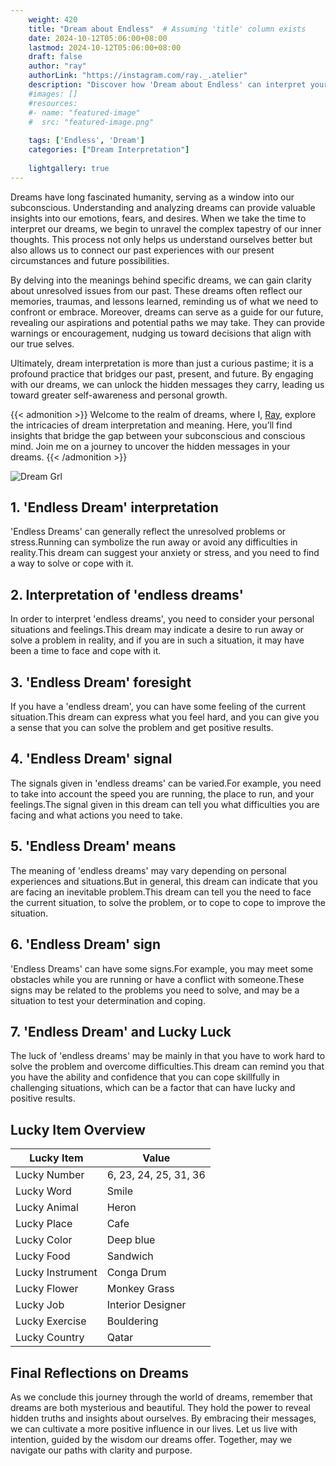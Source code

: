 ```yaml
---
    weight: 420
    title: "Dream about Endless"  # Assuming 'title' column exists
    date: 2024-10-12T05:06:00+08:00
    lastmod: 2024-10-12T05:06:00+08:00
    draft: false
    author: "ray"
    authorLink: "https://instagram.com/ray._.atelier"
    description: "Discover how 'Dream about Endless' can interpret your future and uncover its significant meanings in your life."
    #images: []
    #resources:
    #- name: "featured-image"
    #  src: "featured-image.png"
    
    tags: ['Endless', 'Dream']
    categories: ["Dream Interpretation"]
    
    lightgallery: true
---
```

    
Dreams have long fascinated humanity, serving as a window into our subconscious. Understanding and analyzing dreams can provide valuable insights into our emotions, fears, and desires. When we take the time to interpret our dreams, we begin to unravel the complex tapestry of our inner thoughts. This process not only helps us understand ourselves better but also allows us to connect our past experiences with our present circumstances and future possibilities.

By delving into the meanings behind specific dreams, we can gain clarity about unresolved issues from our past. These dreams often reflect our memories, traumas, and lessons learned, reminding us of what we need to confront or embrace. Moreover, dreams can serve as a guide for our future, revealing our aspirations and potential paths we may take. They can provide warnings or encouragement, nudging us toward decisions that align with our true selves.

Ultimately, dream interpretation is more than just a curious pastime; it is a profound practice that bridges our past, present, and future. By engaging with our dreams, we can unlock the hidden messages they carry, leading us toward greater self-awareness and personal growth.

{{< admonition >}}
Welcome to the realm of dreams, where I, [Ray](https://instagram.com/ray._.atelier), explore the intricacies of dream interpretation and meaning. Here, you’ll find insights that bridge the gap between your subconscious and conscious mind. Join me on a journey to uncover the hidden messages in your dreams.
{{< /admonition >}}

![Dream Grl](https://cdn.pixabay.com/photo/2017/11/02/03/35/gothic-2910057_1280.jpg "Dream Grl")

## 1. 'Endless Dream' interpretation
'Endless Dreams' can generally reflect the unresolved problems or stress.Running can symbolize the run away or avoid any difficulties in reality.This dream can suggest your anxiety or stress, and you need to find a way to solve or cope with it.

## 2. Interpretation of 'endless dreams'
In order to interpret 'endless dreams', you need to consider your personal situations and feelings.This dream may indicate a desire to run away or solve a problem in reality, and if you are in such a situation, it may have been a time to face and cope with it.

## 3. 'Endless Dream' foresight
If you have a 'endless dream', you can have some feeling of the current situation.This dream can express what you feel hard, and you can give you a sense that you can solve the problem and get positive results.

## 4. 'Endless Dream' signal
The signals given in 'endless dreams' can be varied.For example, you need to take into account the speed you are running, the place to run, and your feelings.The signal given in this dream can tell you what difficulties you are facing and what actions you need to take.

## 5. 'Endless Dream' means
The meaning of 'endless dreams' may vary depending on personal experiences and situations.But in general, this dream can indicate that you are facing an inevitable problem.This dream can tell you the need to face the current situation, to solve the problem, or to cope to cope to improve the situation.

## 6. 'Endless Dream' sign
'Endless Dreams' can have some signs.For example, you may meet some obstacles while you are running or have a conflict with someone.These signs may be related to the problems you need to solve, and may be a situation to test your determination and coping.

## 7. 'Endless Dream' and Lucky Luck
The luck of 'endless dreams' may be mainly in that you have to work hard to solve the problem and overcome difficulties.This dream can remind you that you have the ability and confidence that you can cope skillfully in challenging situations, which can be a factor that can have lucky and positive results.

## Lucky Item Overview
| Lucky Item          | Value              |
|---------------|--------------------|
| Lucky Number        | 6, 23, 24, 25, 31, 36  |
| Lucky Word          | Smile |
| Lucky Animal        | Heron |
| Lucky Place         | Cafe     |
| Lucky Color         | Deep blue     |
| Lucky Food          | Sandwich      |
| Lucky Instrument    | Conga Drum |
| Lucky Flower        | Monkey Grass    |
| Lucky Job           | Interior Designer       |
| Lucky Exercise      | Bouldering  |
| Lucky Country       | Qatar    |


##  Final Reflections on Dreams

As we conclude this journey through the world of dreams, remember that dreams are both mysterious and beautiful. They hold the power to reveal hidden truths and insights about ourselves. By embracing their messages, we can cultivate a more positive influence in our lives. Let us live with intention, guided by the wisdom our dreams offer. Together, may we navigate our paths with clarity and purpose.
